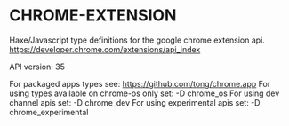 CHROME-EXTENSION
================
Haxe/Javascript type definitions for the google chrome extension api.
https://developer.chrome.com/extensions/api_index

API version: 35

For packaged apps types see: https://github.com/tong/chrome.app
For using types available on chrome-os only set: -D chrome_os
For using dev channel apis set: -D chrome_dev
For using experimental apis set: -D chrome_experimental
